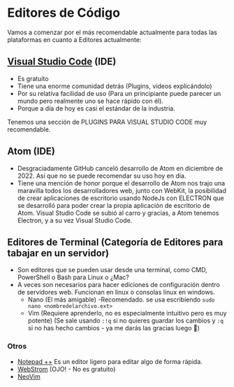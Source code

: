 # Editores de Código

Vamos a comenzar por el más recomendable actualmente para todas las plataformas en cuanto a Editores actualmente:

## [Visual Studio Code](https://code.visualstudio.com/) (IDE)

- Es gratuito
- Tiene una enorme comunidad detrás (Plugins, vídeos explicándolo)
- Por su relativa facilidad de uso (Para un principiante puede parecer un mundo pero realmente uno se hace rápido con él).
- Porque a día de hoy es casi el estándar de la industria.

Tenemos una sección de PLUGINS PARA VISUAL STUDIO CODE muy recomendable.

## Atom (IDE)

- Desgraciadamente GitHub canceló desarrollo de Atom en diciembre de 2022. Así que no se puede recomendar su uso hoy en día.
- Tiene una mención de honor porque el desarrollo de Atom nos trajo una maravilla todos los desarrolladores web, junto con WebKit, la posibilidad de crear aplicaciones de escritorio usando NodeJs con ELECTRON que se desarrolló para poder crear la propia aplicación de escritorio de Atom. Visual Studio Code se subió al carro y gracias, a Atom tenemos Electron, y a su vez Visual Studio Code.

## Editores de Terminal (Categoría de Editores para tabajar en un servidor)

- Son editores que se pueden usar desde una terminal, como CMD, PowerShell o Bash para Linux o ¿Mac?
- A veces son necesarios para hacer ediciones de configuración dentro de servidores web. Funcionan en linux o consolas linux en windows.
  - Nano (El más amigable) -Recomendado. se usa escribiendo `sudo nano <nombredelarchivo.ext>`
  - Vim (Requiere aprenderlo, no es especialmente intuitivo pero es muy potente) (Se sale usando `:!q` si no quieres guardar los cambios y `:q` si no has hecho cambios - ya me darás las gracias luego 🤣)

### Otros

- [Notepad ++](https://notepad-plus-plus.org/) Es un editor ligero para editar algo de forma rápida.
- [WebStrom](https://www.jetbrains.com/webstorm/) (OJO! - No es gratuito)
- [NeoVim](https://neovim.io/)
